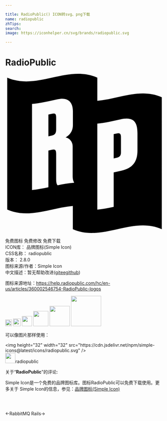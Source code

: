 ```yaml
---

title: RadioPublic() ICON转svg、png下载
name: radiopublic
zhTips: 
search: 
image: https://iconhelper.cn/svg/brands/radiopublic.svg

---
```


# RadioPublic  <small style="font-size: 60%;font-weight: 100"></small>

<div id="svg" class="svg-wrap">
<svg role="img" xmlns="http://www.w3.org/2000/svg" viewBox="0 0 24 24"><title>RadioPublic icon</title><path d="M13.938 4.073c3.256-.284 6.512-1.977 9.768-.536v19.889c-4.491-1.989-8.983 1.989-13.474 0v-3.151-.347c-3.313.27-6.625 1.987-9.938.539V.578c4.548 1.989 9.096-1.989 13.644 0zm2.48 10.797c.393-.086.784-.174 1.176-.259 1.735-.379 2.427-1.403 2.426-3.014V9c0-1.585-.447-2.59-2.556-2.135-1.176.257-2.35.543-3.527.645v12.968c.827-.072 1.654-.235 2.482-.414zm0-2.11V9.1l.467-.102c.58-.129.633.156.635.627v2.161c0 .401-.055.744-.635.872l-.466.102zm-9.887 4.35v-5.542l.522-.114c.504-.11.652.015.653.625v3.783c0 .575.094.834.224.946.828-.173 1.654-.323 2.481-.377v-.087c-.092-.15-.205-.385-.204-.944v-4.41c0-.962-.673-1.33-1.064-1.4.465-.272 1.101-.802 1.1-1.88V5.638c0-1.391-.764-2.126-2.276-1.805-1.305.272-2.612.606-3.918.718V17.52c.827-.072 1.654-.232 2.482-.409zm0-7.686V6.147c.186-.04.373-.08.56-.122.503-.11.615.041.615.599v1.76c0 .61-.185.824-.69.934l-.485.106z"/></svg>
</div>
<detail full-name='radiopublic'></detail>

<div class="detail-page">
<p>
<span><span class="badge-success badge">免费图标</span> <span class="badge-success badge">免费修改</span>  <span class="badge-success badge">免费下载</span> </span>
<br/>
<span>
ICON库：
<span class="badge-secondary badge">品牌图标(Simple Icon)</span> 
</span>
<br/>
<span>
CSS名称：
<span class="badge-secondary badge">radiopublic</span> 
</span>

<br/>
<span>
版本：
<span class="badge-secondary badge">2.8.0</span> 
</span>
<br/>
<span>图标来源/作者：<span class="badge-light badge">Simple Icon</span></span> 
<br/>
<span class="zh-detail">中文描述：暂无<span class="help-link"><span>帮助改进</span>(<a href="https://gitee.com/liuwave/icon-helper/edit/master/json/brands/radiopublic.json" target="_blank" rel="noopener noreferrer">gitee</a><a href="https://github.com/liuwave/icon-helper/edit/master/json/brands/radiopublic.json" target="_blank" rel="noopener noreferrer">github</a></span>)</span><br/>
</p>
</div><div class="description description alert alert-light"><p>图标来源地址：<a href="https://help.radiopublic.com/hc/en-us/articles/360002546754-RadioPublic-logos" target="_blank" rel="noopener noreferrer">https://help.radiopublic.com/hc/en-us/articles/360002546754-RadioPublic-logos</a></p></div>
<div class="alert alert-dark">
<img height="21" width="21" src="https://cdn.jsdelivr.net/npm/simple-icons@latest/icons/radiopublic.svg" />
<img height="24" width="24" src="https://cdn.jsdelivr.net/npm/simple-icons@latest/icons/radiopublic.svg" />
<img height="32" width="32" src="https://cdn.jsdelivr.net/npm/simple-icons@latest/icons/radiopublic.svg" />
<img height="48" width="48" src="https://cdn.jsdelivr.net/npm/simple-icons@latest/icons/radiopublic.svg" />
<img height="64" width="64" src="https://cdn.jsdelivr.net/npm/simple-icons@latest/icons/radiopublic.svg" />
<img height="96" width="96" src="https://cdn.jsdelivr.net/npm/simple-icons@latest/icons/radiopublic.svg" />

</div>
<div>
  <p>可以像图片那样使用：    
  </p>
  <div class="alert alert-primary" style="font-size: 14px">
    &lt;img height="32" width="32" src="https://cdn.jsdelivr.net/npm/simple-icons@latest/icons/radiopublic.svg" /&gt;
    <copy-btn content='<img height="32" width="32" src="https://cdn.jsdelivr.net/npm/simple-icons@latest/icons/radiopublic.svg" />'></copy-btn>
  </div>
  <div class="alert alert-secondary">
    <img height="32" width="32" src="https://cdn.jsdelivr.net/npm/simple-icons@latest/icons/radiopublic.svg" />radiopublic
    <copy-btn content="radiopublic" btn-title="复制图标名称"></copy-btn>
  </div>
</div>
<div class="icon-detail__container">
<p>关于“<b>RadioPublic</b>”的评论:</p>
</div>
<Vssue title="关于“RadioPublic”的评论" />
<div><p>Simple Icon是一个免费的品牌图标库。图标RadioPublic可以免费下载使用。更多关于  Simple Icon的信息，参见：<a target="_blank" href="https://iconhelper.cn/brands.html">品牌图标(Simple Icon)</a>
</p></div>


<div style="padding:2rem 0 " class="page-nav"><p class="inner"><span class="prev">←<router-link to="/icon/rabbitmq.html">RabbitMQ</router-link></span> <span class="next"><router-link to="/icon/rails.html">Rails</router-link>→</span></p></div>
